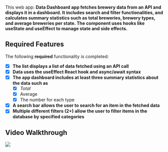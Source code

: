 
This web app: **Data Dashboard app fetches brewery data from an API and displays it in a dashboard. It includes search and filter functionalities, and calculates summary statistics such as total breweries, brewery types, and average breweries per state. The component uses hooks like useState and useEffect to manage state and side effects.**



## Required Features

The following **required** functionality is completed:

- [x] **The list displays a list of data fetched using an API call**
- [x] **Data uses the useEffect React hook and async/await syntax**
- [x] **The app dashboard includes at least three summary statistics about the data such as**
  - [x] *Total*
  - [x] Average
  - [x] The number for each type
- [x] **A search bar allows the user to search for an item in the fetched data**
- [x] **Multiple different filters (2+) allow the user to filter items in the database by specified categories**

## Video Walkthrough

![](https://github.com/audreydang4103/Data-Dashboard/blob/main/Project5.gif)
